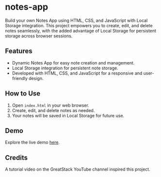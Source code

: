 # notes-app

Build your own Notes App using HTML, CSS, and JavaScript with Local Storage integration. This project empowers you to create, edit, and delete notes seamlessly, with the added advantage of Local Storage for persistent storage across browser sessions.

## Features

- Dynamic Notes App for easy note creation and management.
- Local Storage integration for persistent note storage.
- Developed with HTML, CSS, and JavaScript for a responsive and user-friendly design.

## How to Use

1. Open `index.html` in your web browser.
2. Create, edit, and delete notes as needed.
3. Your notes will be saved in Local Storage for future use.

## Demo

Explore the live demo [here](https://chamindud.github.io/notes-app/).

## Credits

A tutorial video on the GreatStack YouTube channel inspired this project.
